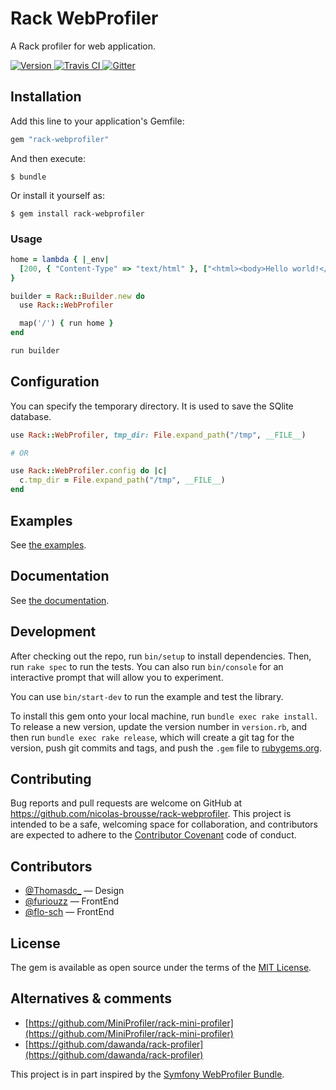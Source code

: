 # Rack WebProfiler

A Rack profiler for web application.

[![Version         ](http://img.shields.io/gem/v/rack-webprofiler.svg)                               ](https://rubygems.org/gems/rack-webprofiler)
[![Travis CI       ](http://img.shields.io/travis/rack-webprofiler/rack-webprofiler/master.svg)           ](https://travis-ci.org/rack-webprofiler/rack-webprofiler)
[![Gitter         ](https://img.shields.io/gitter/room/rack-webprofiler/rack-webprofiler.svg)       ](https://gitter.im/rack-webprofiler/rack-webprofiler)

## Installation

Add this line to your application's Gemfile:

```ruby
gem "rack-webprofiler"
```

And then execute:

    $ bundle

Or install it yourself as:

    $ gem install rack-webprofiler

### Usage

```ruby
home = lambda { |_env|
  [200, { "Content-Type" => "text/html" }, ["<html><body>Hello world!</body></html>"]]
}

builder = Rack::Builder.new do
  use Rack::WebProfiler

  map('/') { run home }
end

run builder
```

## Configuration

You can specify the temporary directory. It is used to save the SQlite database.

```ruby
use Rack::WebProfiler, tmp_dir: File.expand_path("/tmp", __FILE__)

# OR

use Rack::WebProfiler.config do |c|
  c.tmp_dir = File.expand_path("/tmp", __FILE__)
end
```

## Examples

See [the examples](./examples).

## Documentation

See [the documentation](./docs).

## Development

After checking out the repo, run `bin/setup` to install dependencies. Then, run `rake spec` to run the tests. You can also run `bin/console` for an interactive prompt that will allow you to experiment.

You can use `bin/start-dev` to run the example and test the library.

To install this gem onto your local machine, run `bundle exec rake install`. To release a new version, update the version number in `version.rb`, and then run `bundle exec rake release`, which will create a git tag for the version, push git commits and tags, and push the `.gem` file to [rubygems.org](https://rubygems.org).

## Contributing

Bug reports and pull requests are welcome on GitHub at https://github.com/nicolas-brousse/rack-webprofiler. This project is intended to be a safe, welcoming space for collaboration, and contributors are expected to adhere to the [Contributor Covenant](http://contributor-covenant.org) code of conduct.

## Contributors

* [@Thomasdc_](https://twitter.com/Thomasdc_) — Design
* [@furiouzz](https://github.com/furiouzz) — FrontEnd
* [@flo-sch](https://github.com/flo-sch) — FrontEnd

## License

The gem is available as open source under the terms of the [MIT License](http://opensource.org/licenses/MIT).

## Alternatives & comments

* [https://github.com/MiniProfiler/rack-mini-profiler](https://github.com/MiniProfiler/rack-mini-profiler)
* [https://github.com/dawanda/rack-profiler](https://github.com/dawanda/rack-profiler)

This project is in part inspired by the [Symfony WebProfiler Bundle](https://github.com/symfony/web-profiler-bundle).
